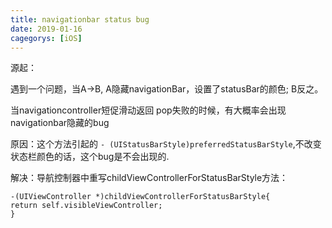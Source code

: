 ```yaml
---
title: navigationbar status bug
date: 2019-01-16
cagegorys: [iOS] 
---
```

源起：

遇到一个问题，当A->B, A隐藏navigationBar，设置了statusBar的颜色; B反之。

当navigationcontroller短促滑动返回 pop失败的时候，有大概率会出现navigationbar隐藏的bug

原因：这个方法引起的 `- (UIStatusBarStyle)preferredStatusBarStyle`,不改变状态栏颜色的话，这个bug是不会出现的.

解决：导航控制器中重写childViewControllerForStatusBarStyle方法：

<pre><code class="language-objective-c line-numbers">-(UIViewController *)childViewControllerForStatusBarStyle{
return self.visibleViewController;
}
</code></pre>